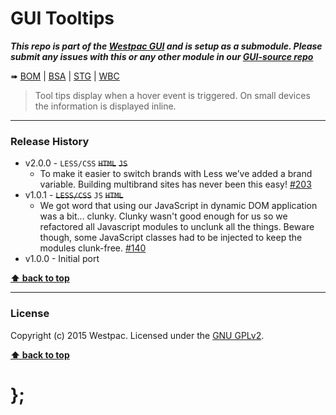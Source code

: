 GUI Tooltips
============

***This repo is part of the [Westpac GUI](http://gel.westpacgroup.com.au/GUI/) and is setup as a submodule. Please submit any issues with this or any other
module in our [GUI-source repo](https://github.com/WestpacCXTeam/GUI-source/issues)***

➠
[BOM](http://westpaccxteam.github.io/GUI-tooltips/tests/BOM/) |
[BSA](http://westpaccxteam.github.io/GUI-tooltips/tests/BSA/) |
[STG](http://westpaccxteam.github.io/GUI-tooltips/tests/STG/) |
[WBC](http://westpaccxteam.github.io/GUI-tooltips/tests/WBC/)

> Tool tips display when a hover event is triggered. On small devices the information is displayed inline.

----------------------------------------------------------------------------------------------------------------------------------------------------------------


### Release History

* v2.0.0 - `LESS/CSS` ~~`HTML`~~ ~~`JS`~~
	* To make it easier to switch brands with Less we’ve added a brand variable. Building multibrand sites has never been this easy!
		[#203](https://github.com/WestpacCXTeam/GUI-source/issues/203)
* v1.0.1 - ~~`LESS/CSS`~~ `JS` ~~`HTML`~~
	* We got word that using our JavaScript in dynamic DOM application was a bit... clunky. Clunky wasn't good enough for us so we refactored all Javascript
		modules to unclunk all the things. Beware though, some JavaScript classes had to be injected to keep the modules clunk-free.
		[#140](https://github.com/WestpacCXTeam/GUI-source/issues/140)
* v1.0.0 - Initial port

**[⬆ back to top](#content)**


----------------------------------------------------------------------------------------------------------------------------------------------------------------


### License

Copyright (c) 2015 Westpac. Licensed under the [GNU GPLv2](https://raw.githubusercontent.com/WestpacCXTeam/GUI-tooltips/master/LICENSE).

**[⬆ back to top](#content)**

# };